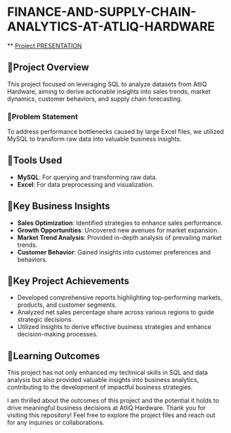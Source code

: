 # FINANCE-AND-SUPPLY-CHAIN-ANALYTICS-AT-ATLIQ-HARDWARE

** [Project PRESENTATION](file:///C:/Users/HP/Downloads/FINANCE%20AND%20SUPPLY%20CHAIN%20ANALYTICS%20AT%20ATLIQ%20HARDWARE.pdf)


## 🔶Project Overview

This project focused on leveraging SQL to analyze datasets from AtliQ Hardware, aiming to derive actionable insights into sales trends, market dynamics, customer behaviors, and supply chain forecasting.

### 🔶Problem Statement

To address performance bottlenecks caused by large Excel files, we utilized MySQL to transform raw data into valuable business insights.

## 🔶Tools Used

- **MySQL**: For querying and transforming raw data.
- **Excel**: For data preprocessing and visualization.

## 🔶Key Business Insights

- **Sales Optimization**: Identified strategies to enhance sales performance.
- **Growth Opportunities**: Uncovered new avenues for market expansion.
- **Market Trend Analysis**: Provided in-depth analysis of prevailing market trends.
- **Customer Behavior**: Gained insights into customer preferences and behaviors.

## 🔶Key Project Achievements

- Developed comprehensive reports highlighting top-performing markets, products, and customer segments.
- Analyzed net sales percentage share across various regions to guide strategic decisions.
- Utilized insights to derive effective business strategies and enhance decision-making processes.

## 🔶Learning Outcomes

This project has not only enhanced my technical skills in SQL and data analysis but also provided valuable insights into business analytics, contributing to the development of impactful business strategies.

I am thrilled about the outcomes of this project and the potential it holds to drive meaningful business decisions at AtliQ Hardware. Thank you for visiting this repository! Feel free to explore the project files and reach out for any inquiries or collaborations.
